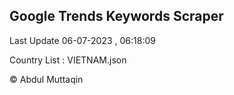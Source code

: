 

## Google Trends Keywords Scraper 
 
Last Update 06-07-2023 , 06:18:09

Country List :
VIETNAM.json



© Abdul Muttaqin 
